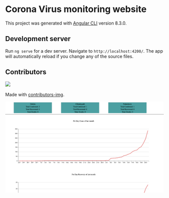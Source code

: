 # Corona Virus monitoring website

This project was generated with [Angular CLI](https://github.com/angular/angular-cli) version 8.3.0.

## Development server

Run `ng serve` for a dev server. Navigate to `http://localhost:4200/`. The app will automatically reload if you change any of the source files.

## Contributors
<a href="https://github.com/shaharyar-shamshi/carona_tracking_frontend/graphs/contributors">
  <img src="https://contributors-img.web.app/image?repo=shaharyar-shamshi/carona_tracking_frontend" />
</a>

Made with [contributors-img](https://contributors-img.web.app).

![Alt text](Screenshot.png?raw=true "Title")